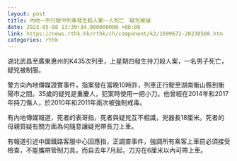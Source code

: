 ```yaml
---
layout: post
title: 內地一列行駛中列車發生殺人案一人死亡　疑兇被捕
date: 2023-05-08 13:39:34.000000000 +08:00
link: https://news.rthk.hk/rthk/ch/component/k2/1699672-20230508.htm
categories: rthk
---
```


湖北武昌至廣東惠州的K435次列車，上星期四發生持刀殺人案，一名男子死亡，疑兇被制服。

警方向內地傳媒證實事件，指案發在當晚10時許，列車正行駛至湖南衡山縣到衡陽市之間。35歲的疑兇是重慶人，犯案時使用一把小刀。他曾經在2014年和2017年持刀傷人，於2010年和2011年兩次被強制戒毒。

有內地傳媒報道，死者的表哥指，死者與疑兇互不相識，兇器長18厘米。死者的母親質疑有關方面為何隨意讓疑兇帶長刀上車。

有報道引述中國鐵路客服中心回應指，正調查事件，強調所有乘客上車前必須接受檢查，不能攜帶管制刀具，而自去年7月起，刀刃在6厘米以內可帶上車。
